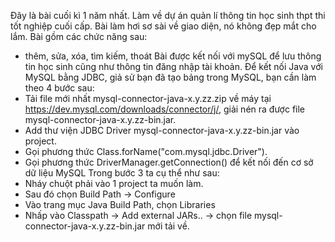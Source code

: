 Đây là bài cuối kì 1 năm nhất. Làm về dự án quản lí thông tin học sinh thpt thi tốt nghiệp cuối cấp. Bài làm hơi sơ sài về giao diện, nó không đẹp mắt cho lắm.
Bài gồm các chức năng sau:
- thêm, sửa, xóa, tìm kiếm, thoát
Bài được kết nối với mySQL để lưu thông tin học sinh cũng như thông tin đăng nhập tài khoản.
Để kết nối Java với MySQL bằng JDBC, giả sử bạn đã tạo bảng trong MySQL, bạn cần làm theo 4 bước sau:
 - Tải file mới nhất mysql-connector-java-x.y.zz.zip về máy tại https://dev.mysql.com/downloads/connector/j/, giải nén ra được file mysql-connector-java-x.y.zz-bin.jar.
 - Add thư viện JDBC Driver mysql-connector-java-x.y.zz-bin.jar vào project.
 - Gọi phương thức Class.forName("com.mysql.jdbc.Driver").
 - Gọi phương thức DriverManager.getConnection() để kết nối đến cơ sở dữ liệu MySQL
Trong bước 3 ta cụ thể như sau:
  - Nháy chuột phải vào 1 project ta muốn làm.
  - Sau đó chọn Build Path -> Configure
  - Vào trang mục Java Build Path, chọn Libraries
  - Nhấp vào Classpath -> Add external JARs.. -> chọn file mysql-connector-java-x.y.zz-bin.jar mới tải về. 
